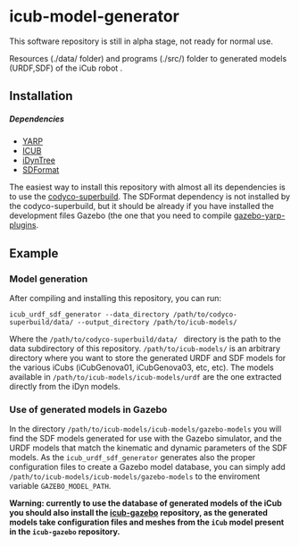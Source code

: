 icub-model-generator
==================

This software repository is still in alpha stage, not ready for normal use. 

Resources (./data/ folder) and programs (./src/) folder to generated models (URDF,SDF) of the iCub robot .

Installation
------------

##### Dependencies
- [YARP](https://github.com/robotology/yarp)
- [ICUB](https://github.com/robotology/icub-main)
- [iDynTree](https://github.com/robotology-playground/iDynTree)
- [SDFormat](https://bitbucket.org/osrf/sdformat)

The easiest way to install this repository with almost all its dependencies is to use the [codyco-superbuild](https://github.com/robotology/codyco-superbuild). The SDFormat dependency is not 
installed by the codyco-superbuild, but it should be already if you have installed the development files Gazebo (the
one that you need to compile [gazebo-yarp-plugins](https://github.com/robotology/gazebo-yarp-plugins).

 
Example
-------

### Model generation
After compiling and installing this repository, you can run:
```
icub_urdf_sdf_generator --data_directory /path/to/codyco-superbuild/data/ --output_directory /path/to/icub-models/
```
Where the `/path/to/codyco-superbuild/data/ ` directory is the path to the data subdirectory of this repository. 
`/path/to/icub-models/` is an arbitrary directory where you want to store the generated URDF and SDF models for the various iCubs (iCubGenova01, iCubGenova03, etc, etc).
The models available in `/path/to/icub-models/icub-models/urdf` are the one extracted directly from the iDyn models. 

### Use of generated models in Gazebo
In the directory `/path/to/icub-models/icub-models/gazebo-models` you will find the SDF models generated for use with the Gazebo simulator, and the URDF models that match the kinematic and dynamic parameters of the SDF models. As the `icub_urdf_sdf_generator` generates also the proper configuration files to create a Gazebo model database, you can simply add `/path/to/icub-models/icub-models/gazebo-models` to the enviroment variable `GAZEBO_MODEL_PATH`.

**Warning: currently to use the database of generated models of the iCub you should also install the [icub-gazebo](https://github.com/robotology-playground/icub-gazebo) repository, as the generated models take configuration files and meshes from the `iCub` model present in the `icub-gazebo` repository.**

